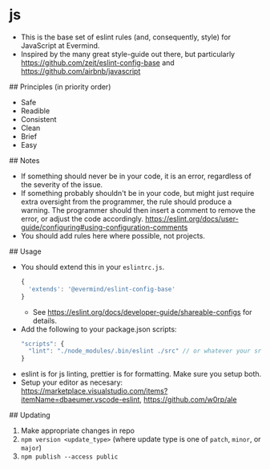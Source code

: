 # js
* This is the base set of eslint rules (and, consequently, style) for JavaScript at Evermind.
* Inspired by the many great style-guide out there, but particularly https://github.com/zeit/eslint-config-base and https://github.com/airbnb/javascript

## Principles (in priority order)
* Safe
* Readible
* Consistent
* Clean
* Brief
* Easy

## Notes
* If something should never be in your code, it is an error, regardless of the severity of the issue.
* If something probably shouldn't be in your code, but might just require extra oversight from the programmer, the rule should produce a warning. The programmer should then insert a comment to remove the error, or adjust the code accordingly. https://eslint.org/docs/user-guide/configuring#using-configuration-comments
* You should add rules here where possible, not projects.

## Usage
* You should extend this in your `eslintrc.js`.
  ```javascript
  {
    'extends': '@evermind/eslint-config-base'
  }
  ```
  * See https://eslint.org/docs/developer-guide/shareable-configs for details.
* Add the following to your package.json scripts:
  ```javascript
  "scripts": {
    "lint": "./node_modules/.bin/eslint ./src" // or whatever your src folder is
  }
  ```
* eslint is for js linting, prettier is for formatting. Make sure you setup both.
* Setup your editor as necesary: https://marketplace.visualstudio.com/items?itemName=dbaeumer.vscode-eslint, https://github.com/w0rp/ale

## Updating
1. Make appropriate changes in repo
2. `npm version <update_type>` (where update type is one of `patch`, `minor`, or `major`)
3. `npm publish --access public`
